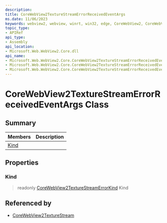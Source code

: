 ```yaml
---
description: 
title: CoreWebView2TextureStreamErrorReceivedEventArgs
ms.date: 11/06/2023
keywords: webview2, webview, winrt, win32, edge, CoreWebView2, CoreWebView2Controller, browser control, edge html, CoreWebView2TextureStreamErrorReceivedEventArgs
topic_type:
- APIRef
api_type:
- Assembly
api_location:
- Microsoft.Web.WebView2.Core.dll
api_name:
- Microsoft.Web.WebView2.Core.CoreWebView2TextureStreamErrorReceivedEventArgs
- Microsoft.Web.WebView2.Core.CoreWebView2TextureStreamErrorReceivedEventArgs.Kind
- Microsoft.Web.WebView2.Core.CoreWebView2TextureStreamErrorReceivedEventArgs.get_Kind
---
```


# CoreWebView2TextureStreamErrorReceivedEventArgs Class



## Summary

Members|Description
--|--
[Kind](#kind) | 

## Properties

### Kind

> readonly  [CoreWebView2TextureStreamErrorKind](corewebview2texturestreamerrorkind.md) Kind






## Referenced by

- [CoreWebView2TextureStream](corewebview2texturestream.md)
